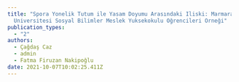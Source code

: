 ```yaml
---
title: "Spora Yonelik Tutum ile Yasam Doyumu Arasındaki Iliski: Marmara
  Universitesi Sosyal Bilimler Meslek Yuksekokulu Oğrencileri Orneği"
publication_types:
  - "2"
authors:
  - Çağdaş Caz
  - admin
  - Fatma Firuzan Nakipoğlu
date: 2021-10-07T10:02:25.411Z
---
```

